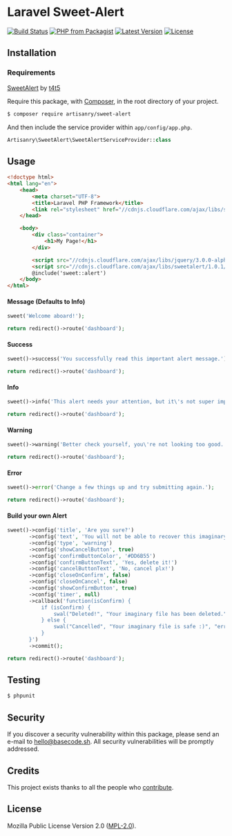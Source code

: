 # Laravel Sweet-Alert

[![Build Status](https://img.shields.io/travis/artisanry/Sweet-Alert/master.svg?style=flat-square)](https://travis-ci.org/artisanry/Sweet-Alert)
[![PHP from Packagist](https://img.shields.io/packagist/php-v/artisanry/sweet-alert.svg?style=flat-square)]()
[![Latest Version](https://img.shields.io/github/release/artisanry/Sweet-Alert.svg?style=flat-square)](https://github.com/artisanry/Sweet-Alert/releases)
[![License](https://img.shields.io/packagist/l/artisanry/Sweet-Alert.svg?style=flat-square)](https://packagist.org/packages/artisanry/Sweet-Alert)

## Installation

### Requirements

[SweetAlert](http://t4t5.github.io/sweetalert/) by [t4t5](https://github.com/t4t5)

Require this package, with [Composer](https://getcomposer.org/), in the root directory of your project.

``` bash
$ composer require artisanry/sweet-alert
```

And then include the service provider within `app/config/app.php`.

``` php
Artisanry\SweetAlert\SweetAlertServiceProvider::class
```

## Usage


```html
<!doctype html>
<html lang="en">
    <head>
        <meta charset="UTF-8">
        <title>Laravel PHP Framework</title>
        <link rel="stylesheet" href="//cdnjs.cloudflare.com/ajax/libs/sweetalert/1.0.1/sweetalert.min.css">
    </head>

    <body>
        <div class="container">
            <h1>My Page!</h1>
        </div>

        <script src="//cdnjs.cloudflare.com/ajax/libs/jquery/3.0.0-alpha1/jquery.min.js"></script>
        <script src="//cdnjs.cloudflare.com/ajax/libs/sweetalert/1.0.1/sweetalert.min.js"></script>
        @include('sweet::alert')
    </body>
</html>

```

#### Message (Defaults to Info)
``` php
sweet('Welcome aboard!');

return redirect()->route('dashboard');
```

#### Success
``` php
sweet()->success('You successfully read this important alert message.');

return redirect()->route('dashboard');
```

#### Info

``` php
sweet()->info('This alert needs your attention, but it\'s not super important.');

return redirect()->route('dashboard');
```

#### Warning
``` php
sweet()->warning('Better check yourself, you\'re not looking too good.');

return redirect()->route('dashboard');
```

#### Error

``` php
sweet()->error('Change a few things up and try submitting again.');

return redirect()->route('dashboard');
```

#### Build your own Alert
``` php
sweet()->config('title', 'Are you sure?')
       ->config('text', 'You will not be able to recover this imaginary file!')
       ->config('type', 'warning')
       ->config('showCancelButton', true)
       ->config('confirmButtonColor', '#DD6B55')
       ->config('confirmButtonText', 'Yes, delete it!')
       ->config('cancelButtonText', 'No, cancel plx!')
       ->config('closeOnConfirm', false)
       ->config('closeOnCancel', false)
       ->config('showConfirmButton', true)
       ->config('timer', null)
       ->callback('function(isConfirm) {
           if (isConfirm) {
               swal("Deleted!", "Your imaginary file has been deleted.", "success");
           } else {
               swal("Cancelled", "Your imaginary file is safe :)", "error");
           }
       }')
       ->commit();

return redirect()->route('dashboard');
```

## Testing

``` bash
$ phpunit
```

## Security

If you discover a security vulnerability within this package, please send an e-mail to hello@basecode.sh. All security vulnerabilities will be promptly addressed.

## Credits

This project exists thanks to all the people who [contribute](../../contributors).

## License

Mozilla Public License Version 2.0 ([MPL-2.0](./LICENSE)).
